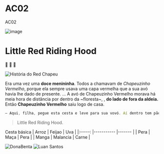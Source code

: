 # AC02
AC02

![image](https://i.ebayimg.com/images/g/M~QAAOSwrxxfCWOv/s-l300.jpg)



# Little Red Riding Hood

:vomiting_face:
:nauseated_face:
:cold_face:

![História do Red Chapeu](https://www.historiaparadormir.com.br/chapeuzinho-vermelho/)

Era uma vez uma **doce menininha**. Todos a chamavam de _Chapeuzinho Vermelho_, porque ela sempre usava uma capa vermelha que a sua avó havia lhe dado de presente. ... A avó de Chapeuzinho Vermelho morava há meia hora de distância por dentro da ~floresta~, , <strong>do lado de fora da aldeia.</strong> Então <b>Chapeuzinho Vermelho</b>  saiu logo de casa.

~~~javascript
– Aqui, filha, pegue esta cesta e leve para sua vovó. Aí dentro tem pão, manteiga, bolo e frutas. Ela está se sentindo doente e espero que isso faça com que ela fique melhor. Não converse com estranhos, ~não saia do caminho e vá direto para a casa de sua avó~.
~~~


>Little Red Riding Hood. 

Cesta básica 
| Arroz 	| Feijao    	| Uva   	|
|:-----:	|-----------	|-------	|
| Pera  	| Maça      	| Pera  	|
| Manga 	| Malancia  	| Carne 	|


![DonaBenta](http://www.cozinhadonabenta.com.br/)
![Luan Santos](https://github.com/luansavila)
